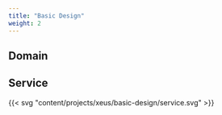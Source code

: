 ```yaml
---
title: "Basic Design"
weight: 2
---
```


## Domain

## Service

{{< svg "content/projects/xeus/basic-design/service.svg" >}}

